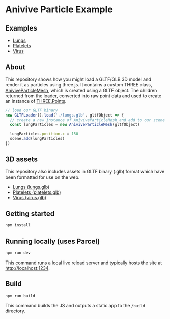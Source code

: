 # Anivive Particle Example

## Examples
* [Lungs](https://anivive-model-example.movingbrands.now.sh/?model=lungs)
* [Platelets](https://anivive-model-example.movingbrands.now.sh/?model=platelets)
* [Virus](https://anivive-model-example.movingbrands.now.sh/?model=virus)

## About
This repository shows how you might load a GLTF/GLB 3D model and render it as particles using three.js. It contains a custom THREE class, [AniviveParticleMesh](./src/AniviveParticleMesh.js), which is created using a GLTF object. The children returned from the loader, converted into raw point data and used to create an instance of [THREE.Points](https://threejs.org/docs/#api/en/objects/Points).

```js
// load our GLTF binary
new GLTFLoader().load('./lungs.glb', gltfObject => {
  // create a new instance of AniviveParticleMesh and add to our scene
  const lungParticles = new AniviveParticleMesh(gltfObject)
  
  lungParticles.position.x = 150
  scene.add(lungParticles)
})
```

## 3D assets
This repository also includes assets in GLTF binary (.glb) format which have been formatted for use on the web.


* [Lungs (lungs.glb)](./assets/lungs.glb)
* [Platelets (platelets.glb)](./assets/platelets.glb)
* [Virus (virus.glb)](./assets/virus.glb)

## Getting started

```bash
npm install
```

## Running locally (uses Parcel)

```bash
npm run dev
```

This command runs a local live reload server and typically hosts the site at [http://localhost:1234](http://localhost:1234).

## Build

```bash
npm run build
```

This command builds the JS and outputs a static app to the `/build` directory.
